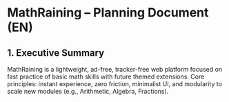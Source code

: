 # MathRaining – Planning Document (EN)

## 1. Executive Summary
MathRaining is a lightweight, ad-free, tracker-free web platform focused on fast practice of basic math skills with future themed extensions. Core principles: instant experience, zero friction, minimalist UI, and modularity to scale new modules (e.g., Arithmetic, Algebra, Fractions).
